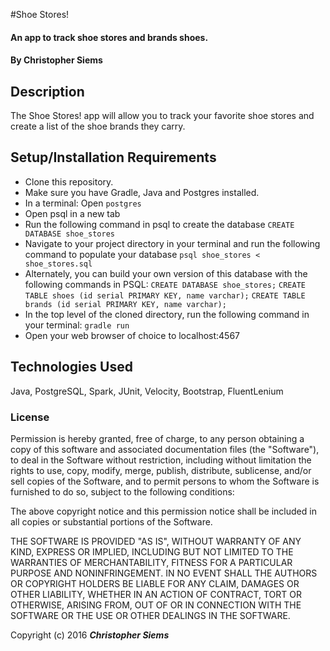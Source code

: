 #Shoe Stores!

#### An app to track shoe stores and brands shoes.

#### By Christopher Siems

## Description

The Shoe Stores! app will allow you to track your favorite shoe stores and create a list of the shoe brands they carry.

## Setup/Installation Requirements

* Clone this repository.
* Make sure you have Gradle, Java and Postgres installed.
* In a terminal: Open `postgres`
* Open psql in a new tab
* Run the following command in psql to create the database
`CREATE DATABASE shoe_stores`
* Navigate to your project directory in your terminal and run the following command to populate your database
`psql shoe_stores < shoe_stores.sql`
* Alternately, you can build your own version of this database with the following commands in PSQL:
`CREATE DATABASE shoe_stores;`
`CREATE TABLE shoes (id serial PRIMARY KEY, name varchar);`
`CREATE TABLE brands (id serial PRIMARY KEY, name varchar);`
* In the top level of the cloned directory, run the following command in your terminal:
`gradle run`
* Open your web browser of choice to localhost:4567

## Technologies Used

Java, PostgreSQL, Spark, JUnit, Velocity, Bootstrap, FluentLenium

### License

Permission is hereby granted, free of charge, to any person obtaining a copy of this software and associated documentation files (the "Software"), to deal in the Software without restriction, including without limitation the rights to use, copy, modify, merge, publish, distribute, sublicense, and/or sell copies of the Software, and to permit persons to whom the Software is furnished to do so, subject to the following conditions:

The above copyright notice and this permission notice shall be included in all copies or substantial portions of the Software.

THE SOFTWARE IS PROVIDED "AS IS", WITHOUT WARRANTY OF ANY KIND, EXPRESS OR IMPLIED, INCLUDING BUT NOT LIMITED TO THE WARRANTIES OF MERCHANTABILITY, FITNESS FOR A PARTICULAR PURPOSE AND NONINFRINGEMENT. IN NO EVENT SHALL THE AUTHORS OR COPYRIGHT HOLDERS BE LIABLE FOR ANY CLAIM, DAMAGES OR OTHER LIABILITY, WHETHER IN AN ACTION OF CONTRACT, TORT OR OTHERWISE, ARISING FROM, OUT OF OR IN CONNECTION WITH THE SOFTWARE OR THE USE OR OTHER DEALINGS IN THE SOFTWARE.

Copyright (c) 2016 **_Christopher Siems_**
